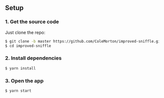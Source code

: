 ## Setup

### 1. Get the source code

Just clone the repo:
```sh
$ git clone -b master https://github.com/ColeMorton/improved-sniffle.git improved-sniffle
$ cd improved-sniffle
```

### 2. Install dependencies

```sh
$ yarn install
```

### 3. Open the app

```sh
$ yarn start
```
